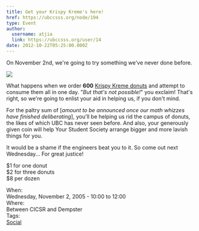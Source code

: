 ```yaml
---
title: Get your Krispy Kreme's here! 
href: https://ubccsss.org/node/194
type: Event
author:
  username: atjia
  link: https://ubccsss.org/user/14
date: 2012-10-22T05:25:00.000Z
---
```


<div class="field field-name-body field-type-text-with-summary field-label-hidden"><div class="field-items"><div class="field-item even"><p>On November 2nd, we&apos;re going to try something we&apos;ve never done before.  </p>
<p><img src="/files/krispykreme.gif"></p>
<p>What happens when we order <b>600</b> <a href="http://www.krispykreme.com/">Krispy Kreme donuts</a> and attempt to consume them all in one day.  &quot;<i>But that&apos;s not possible!</i>&quot; you exclaim!  That&apos;s right, so we&apos;re going to enlist your aid in helping us, if you don&apos;t mind.</p>
<p>For the paltry sum of [<i>amount to be announced once our math whizzes have finished deliberating</i>], you&apos;ll be helping us rid the campus of donuts, the likes of which UBC has never seen before.  And also, your generously given coin will help Your Student Society arrange bigger and more lavish things for you.</p>
<p> It would be a shame if the engineers beat you to it.  So come out next Wednesday...  For great justice! </p>
<p>$1 for one donut<br>
$2 for three donuts<br>
$8 per dozen</p>
</div></div></div><div class="field field-name-field-dates field-type-datetime field-label-above"><div class="field-label">When:&#xA0;</div><div class="field-items"><div class="field-item even"><span class="date-display-single">Wednesday, November 2, 2005 - <span class="date-display-range"><span class="date-display-start">10:00</span> to <span class="date-display-end">12:00</span></span></span></div></div></div><div class="field field-name-field-location field-type-text field-label-above"><div class="field-label">Where:&#xA0;</div><div class="field-items"><div class="field-item even">Between CICSR and Dempster</div></div></div>    <footer>
    <div class="field field-name-field-tags field-type-taxonomy-term-reference field-label-above"><div class="field-label">Tags:&#xA0;</div><div class="field-items"><div class="field-item even"><a href="/social">Social</a></div></div></div>      </footer>